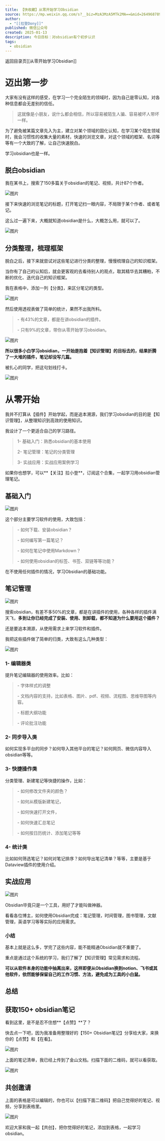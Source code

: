 ```yaml
---
title: 【快收藏】从零开始学习Obsidian
source: https://mp.weixin.qq.com/s?__biz=MzA3MzA5MTk2MA==&mid=2649687898&idx=1&sn=b506463516004f011409f71c91062680&chksm=870ff94db078705b2c19c6c60a893105eb04814252ee84b9f2c7eb74bfd3c05a6a10191539b3&scene=178&cur_album_id=3189343285316665351#rd
author:
  - "[[拉登Dony]]"
published: 微信公众号
created: 2025-01-13
description: 今日目标：对obsidian有个初步认识
tags:
  - obsidian
---
```

返回目录页[[从零开始学习Obsidian]]
# 迈出第一步

大家有没有这样的感受，在学习一个完全陌生的领域时，因为自己是零认知，对各种信息都会无差别的信任。

> 这就像是小朋友，说什么都会相信，所以容易被陌生人骗、容易被坏人带坏一样。

为了避免被某篇文章先入为主，建立对某个领域的固化认知，在学习某个陌生领域时，我会习惯性的收集大量的素材，快速的浏览文章，对这个领域的框架、名词等等有一个大致的了解，让自己快速脱白。

学习obsidian也是一样。

## 脱白obsidian

我在某书上，搜索了150多篇关于obsidian的笔记、视频，共计87个作者。

![图片](https://mmbiz.qpic.cn/sz_mmbiz_png/VpIHXp1jib5S0bt4BKJUneMrKw6DcF99ZiccZNbEXyDwvw3Wwhia0WncBabTMXEuuqrl1vB3M1ciaO1Qf8gUU9twEg/640?wx_fmt=png&tp=webp&wxfrom=5&wx_lazy=1&wx_co=1)

接下来快速的浏览笔记的标题，打开笔记扫一眼内容，不局限于某个作者、或者笔记。

这么过一遍下来，大概就知道obsidian是什么，大概怎么用，就可以了。

![图片](https://mmbiz.qpic.cn/sz_mmbiz_png/VpIHXp1jib5S0bt4BKJUneMrKw6DcF99Zic7369ibaRVmSeviaoCpp7ItvkRRb9ETh381DrOnhCGNk6KVeEYmFP3Rw/640?wx_fmt=png&tp=webp&wxfrom=5&wx_lazy=1&wx_co=1)

## 分类整理，梳理框架

脱白之后，接下来就尝试对这些笔记进行分类的整理，慢慢梳理自己的知识框架。

当你有了自己的认知后，就会更客观的去看待别人的观点，取其精华去其糟粕，不断的优化、迭代自己的知识框架。

我在表格中，添加一列【分类】，来区分笔记的类型。

![图片](https://mmbiz.qpic.cn/sz_mmbiz_png/VpIHXp1jib5S0bt4BKJUneMrKw6DcF99Z7kkjESKtXnMdb3ZfmQLlMnPb2PwiaPYciaJubCAyMeWr3yAPf0rfaNAQ/640?wx_fmt=png&tp=webp&wxfrom=5&wx_lazy=1&wx_co=1)

然后使用透视表做了简单的统计，果然不出我所料。

> \- 有43%的文章，都是在讲obsidian的插件。
> 
> \- 只有9%的文章，带你从零开始学习obsidian。

![图片](https://mmbiz.qpic.cn/sz_mmbiz_png/VpIHXp1jib5S0bt4BKJUneMrKw6DcF99ZXjCd8piaYR8J3uNeUibkViaicrPPX4XianzibtGjeyrWL83HaLiarBzk7xm2Q/640?wx_fmt=png&tp=webp&wxfrom=5&wx_lazy=1&wx_co=1)

**所以很多小白学习obsidian，一开始是抱着【知识管理】的目标去的，结果折腾了一大堆的插件，笔记却没写几篇。**

被扎心的同学，把这句划线打卡。

![图片](https://mmbiz.qpic.cn/sz_mmbiz_png/VpIHXp1jib5S0bt4BKJUneMrKw6DcF99ZA7GKYpuJ6ylvKExBaJT1g82byvvlz5r5ykFJZDtuet93zLO3EJs16w/640?wx_fmt=png&tp=webp&wxfrom=5&wx_lazy=1&wx_co=1)

# 从零开始

我并不打算从【插件】开始学起，而是追本溯源，我们学习obsidian的目的是【知识管理】，从整理知识到高效的使用知识。

我设计了一个更适合自己的学习路径。

> 1- 基础入门：熟悉obsidian的基本使用
> 
> 2- 笔记管理：笔记的分类管理
> 
> 3- 实战应用：实战应用案例学习

如果你也想学，可以**【关注】拉小登**，订阅这个合集，一起学习用obsidian管理笔记。

## 基础入门

![图片](https://mmbiz.qpic.cn/sz_mmbiz_png/VpIHXp1jib5S0bt4BKJUneMrKw6DcF99ZavXmWL9vJLp2yibHiasBUEZRtOFW91ERxhpTxMTq1XGno9uyp437dUIw/640?wx_fmt=png&tp=webp&wxfrom=5&wx_lazy=1&wx_co=1)

这个部分主要学习软件的使用，大致包括：

> \- 如何下载、安装obsidian？
> 
> \- 如何编写第一篇笔记？
> 
> \- 如何在笔记中使用Markdown？
> 
> \- 如何使用obsidian的标签、书签、双链等等功能？

在不使用任何插件的情况，学习Obsidian的基础功能。

## 笔记管理

![图片](https://mmbiz.qpic.cn/sz_mmbiz_png/VpIHXp1jib5S0bt4BKJUneMrKw6DcF99ZlvR0aR7RgHdiajnBHEcwFA0BicWgxX4wtIZibtDlXnho9XOntLyC5BhQw/640?wx_fmt=png&tp=webp&wxfrom=5&wx_lazy=1&wx_co=1)

搜索obsidian，有差不多50%的文章，都是在讲插件的使用，各种各样的插件满天飞，**多到让你已经完成了安装、使用、到卸载，都不知道为什么要用这个插件？**

还是要追本溯源，从使用需求上来学习软件和插件。

我把这些插件做了简单的归类，大致有这么几种类型：

![图片](https://mmbiz.qpic.cn/mmbiz_png/VpIHXp1jib5S0bt4BKJUneMrKw6DcF99ZiaVXV2KcA7dt3bY0SsSrCLDMmKt3SjwvcYl2FkO0LoqWN995KFsY5tQ/640?wx_fmt=png&tp=webp&wxfrom=5&wx_lazy=1&wx_co=1)

### 1- 编辑器类

提升笔记编辑器的使用效率。比如：

> \- 字体样式的调整
> 
> \- 文档内容的支持，比如表格、图片、pdf、视频、流程图、思维导图等内容。
> 
> \- 标题大纲功能
> 
> \- 评论批注功能

### 2- 同步导入类

如何实现多平台的同步？如何导入其他平台的笔记？如何网页、微信内容导入obsidian等等。

### 3- 快捷操作类

分类管理、新建笔记等快捷的操作，比如：

> \- 如何修改文件夹的颜色？
> 
> \- 如何从模版新建笔记，
> 
> \- 如何快速打开文件，
> 
> \- 如何快速汇总笔记
> 
> \- 如何按日历统计、添加笔记等等

### 4- 统计类

比如如何筛选笔记？如何对笔记排序？如何导出笔记清单？等等，主要是基于Dataview插件的使用介绍。

## 实战应用

![图片](https://mmbiz.qpic.cn/mmbiz_png/VpIHXp1jib5S0bt4BKJUneMrKw6DcF99ZGFgPDa8CxM7iagicZ91QBVjZpux1FSsMH2kLXXGc4sqLaMLUIIHb4xEQ/640?wx_fmt=png&tp=webp&wxfrom=5&wx_lazy=1&wx_co=1)

Obsidian毕竟只是一个工具，用好了才能叫做神器。

看看各位博主，如何使用Obsidian完成：笔记管理，时间管理，图书管理，文献管理，英语学习等等实际的应用需求。

### 小结

基本上就是这么多，学完了这些内容，能不能精通Obsidian就不重要了。

重点是通过这个系统的学习，我们了解了【知识管理】常见需求和流程。

**可以从软件本身的功能中抽离出来，这样即便从Obsidian换到notion、飞书或其他软件，依然能够保留自己的工作习惯、方法，避免成为工具的小白鼠。**

## 总结

## 获取150+ obsidian笔记

看到这里，是不是忍不住想**【点赞】**了？

快去点一下吧，因为我准备用整理好的【150+ Obsidian笔记】分享给大家，来换你的【点赞】和【在看】。

![图片](https://mmbiz.qpic.cn/sz_mmbiz_gif/VpIHXp1jib5S0bt4BKJUneMrKw6DcF99ZeL5iblMEWBKnUNhglWweVRGnwEF1zXfKYKPKXpSNzZkoWiaRK5zKpMSQ/640?wx_fmt=gif&tp=webp&wxfrom=5&wx_lazy=1&wx_co=1)

上面的笔记清单，我已经上传到了金山文档。扫描下面的二维码，就可以看获取。

![图片](https://mmbiz.qpic.cn/sz_mmbiz_png/VpIHXp1jib5S0bt4BKJUneMrKw6DcF99ZSqKgLy2wslBbDSbj0NCH6SZGu8fTkGBmTWVCRvDJUJwCfUvicNzgerg/640?wx_fmt=png&tp=webp&wxfrom=5&wx_lazy=1&wx_co=1)

## 共创邀请

上面的表格是可以编辑的，你也可以【扫描下面二维码】把自己觉得好的笔记、视频，分享到表格里。

![图片](https://mmbiz.qpic.cn/sz_mmbiz_png/VpIHXp1jib5S0bt4BKJUneMrKw6DcF99ZHVFZUU7Wxo3qib0ld2STEw2ufQibyvSia004tkTHicR7tC6ZMGC5rEH7Kg/640?wx_fmt=png&tp=webp&wxfrom=5&wx_lazy=1&wx_co=1)

欢迎大家和我一起【共创】，把你觉得好的笔记，添加到表格，一起学习obsidian。